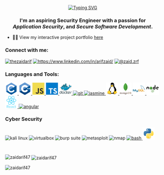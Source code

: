 <div align="center">
  
[![Typing SVG](https://readme-typing-svg.demolab.com?font=Fira+Code&size=40&duration=2500&pause=1000&color=1FFF0F&vCenter=true&random=false&width=480&lines=Hi%2C+I+am+Zaid+Arif;I+am+only+a+human)](https://git.io/typing-svg)
</div>
<h3 align="center">I'm an aspiring <b>Security Engineer</b> with a passion for <i>Application Security</i>, and <i>Secure Software Development</i>.</h3>

- 👨‍💻 View my interactive project portfolio [here](https://zaidarif47.github.io/My-Portfolio/)

<h3 align="left">Connect with me:</h3>
<p align="left">
<a href="https://twitter.com/thezaidarif" target="blank"><img align="center" src="https://raw.githubusercontent.com/rahuldkjain/github-profile-readme-generator/master/src/images/icons/Social/twitter.svg" alt="thezaidarif" height="30" width="40" /></a>
<a href="https://linkedin.com/in/https://www.linkedin.com/in/arifzaid/" target="blank"><img align="center" src="https://raw.githubusercontent.com/rahuldkjain/github-profile-readme-generator/master/src/images/icons/Social/linked-in-alt.svg" alt="https://www.linkedin.com/in/arifzaid/" height="30" width="40" /></a>
<a href="https://medium.com/@zaid.zrf" target="blank"><img align="center" src="https://raw.githubusercontent.com/rahuldkjain/github-profile-readme-generator/master/src/images/icons/Social/medium.svg" alt="@zaid.zrf" height="30" width="40" /></a>
</p>

<h3 align="left">Languages and Tools:</h3>
<p align="left"> <a href="https://www.cprogramming.com/" target="_blank" rel="noreferrer"> <img src="https://raw.githubusercontent.com/devicons/devicon/master/icons/c/c-original.svg" alt="c" width="40" height="40"/> </a> <a href="https://www.w3schools.com/cpp/" target="_blank" rel="noreferrer"> <img src="https://raw.githubusercontent.com/devicons/devicon/master/icons/cplusplus/cplusplus-original.svg" alt="cplusplus" width="40" height="40"/> </a> <a href="https://developer.mozilla.org/en-US/docs/Web/JavaScript" target="_blank" rel="noreferrer"> <img src="https://raw.githubusercontent.com/devicons/devicon/master/icons/javascript/javascript-original.svg" alt="javascript" width="40" height="40"/> <a href="https://www.typescriptlang.org/" target="_blank" rel="noreferrer"> <img src="https://raw.githubusercontent.com/devicons/devicon/master/icons/typescript/typescript-original.svg" alt="typescript" width="40" height="40"/> </a> <a href="https://www.docker.com/" target="_blank" rel="noreferrer"> <img src="https://raw.githubusercontent.com/devicons/devicon/master/icons/docker/docker-original-wordmark.svg" alt="docker" width="40" height="40"/> </a> <a href="https://git-scm.com/" target="_blank" rel="noreferrer"> <img src="https://www.vectorlogo.zone/logos/git-scm/git-scm-icon.svg" alt="git" width="40" height="40"/> </a>  <a href="https://jasmine.github.io/" target="_blank" rel="noreferrer"> <img src="https://www.vectorlogo.zone/logos/jasmine/jasmine-icon.svg" alt="jasmine" width="40" height="40"/> </a> </a> <a href="https://www.linux.org/" target="_blank" rel="noreferrer"> <img src="https://raw.githubusercontent.com/devicons/devicon/master/icons/linux/linux-original.svg" alt="linux" width="40" height="40"/> </a> <a href="https://www.mongodb.com/" target="_blank" rel="noreferrer"> <img src="https://raw.githubusercontent.com/devicons/devicon/master/icons/mongodb/mongodb-original-wordmark.svg" alt="mongodb" width="40" height="40"/> </a> <a href="https://www.mysql.com/" target="_blank" rel="noreferrer"> <img src="https://raw.githubusercontent.com/devicons/devicon/master/icons/mysql/mysql-original-wordmark.svg" alt="mysql" width="40" height="40"/> </a> <a href="https://nodejs.org" target="_blank" rel="noreferrer"> <img src="https://raw.githubusercontent.com/devicons/devicon/master/icons/nodejs/nodejs-original-wordmark.svg" alt="nodejs" width="40" height="40"/> </a> <a href="https://reactjs.org/" target="_blank" rel="noreferrer"> <img src="https://raw.githubusercontent.com/devicons/devicon/master/icons/react/react-original-wordmark.svg" alt="react" width="40" height="40"/> </a> <a href="https://angular.io" target="_blank" rel="noreferrer"> <img src="https://angular.io/assets/images/logos/angular/angular.svg" alt="angular" width="40" height="40"/> </a></p>

<h3 align="left">Cyber Security</h3>
<p align="left">
  <img src="https://www.kali.org/images/kali-dragon-icon.svg" alt="kali linux" width="40" height="40"/> 
  <img src="https://www.vectorlogo.zone/logos/virtualbox/virtualbox-icon.svg" alt="virtualbox" width="40" height="40"/> 
  <img src="https://portswigger.net/content/images/svg/icons/enterprise.svg" alt="burp suite" width="40" height="40"/>
  <img src="https://metasploit.com/includes/images/favicon.ico" alt="metasploit" width="40" height="40"/>
  <img src="https://nmap.org/images/sitelogo.png" alt="nmap" width="40" height="40"/>
  <a href="https://www.gnu.org/software/bash/" target="_blank" rel="noreferrer"> <img src="https://www.vectorlogo.zone/logos/gnu_bash/gnu_bash-icon.svg" alt="bash" width="40" height="40"/> </a>
  <a href="https://www.python.org" target="_blank" rel="noreferrer"> <img src="https://raw.githubusercontent.com/devicons/devicon/master/icons/python/python-original.svg" alt="python" width="40" height="40"/> </a>
</p>

<p>&nbsp;</p>

<p><img align="left" src="https://github-readme-stats.vercel.app/api/top-langs?username=zaidarif47&show_icons=true&locale=en&layout=compact" alt="zaidarif47" /></p>

<p>&nbsp;<img align="center" src="https://github-readme-stats.vercel.app/api?username=zaidarif47&show_icons=true&locale=en" alt="zaidarif47" /></p>

<p><img align="center" src="https://github-readme-streak-stats.herokuapp.com/?user=zaidarif47&" alt="zaidarif47" /></p>
